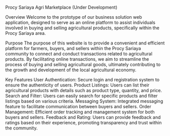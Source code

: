 Procy Sariaya Agri Marketplace (Under Development)

Overview Welcome to the prototype of our business solution web application, designed to serve as an online platform to assist individuals involved in buying and selling agricultural products, specifically within the Procy Sariaya area.

Purpose The purpose of this website is to provide a convenient and efficient platform for farmers, buyers, and sellers within the Procy Sariaya community to connect and conduct transactions related to agricultural products. By facilitating online transactions, we aim to streamline the process of buying and selling agricultural goods, ultimately contributing to the growth and development of the local agricultural economy.

Key Features 
User Authentication: Secure login and registration system to ensure the authenticity of users. 
Product Listings: Users can list their agricultural products with details such as product type, quantity, and price. 
Search and Filter: Users can easily search for specific products and filter listings based on various criteria. 
Messaging System: Integrated messaging feature to facilitate communication between buyers and sellers. 
Order Management: Efficient order tracking and management system for both buyers and sellers. 
Feedback and Rating: Users can provide feedback and ratings based on their experience, promoting transparency and trust within the community.
